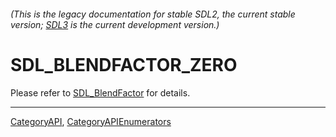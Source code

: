 ###### (This is the legacy documentation for stable SDL2, the current stable version; [SDL3](https://wiki.libsdl.org/SDL3/) is the current development version.)
# SDL_BLENDFACTOR_ZERO

Please refer to [SDL_BlendFactor](SDL_BlendFactor) for details.

----
[CategoryAPI](CategoryAPI), [CategoryAPIEnumerators](CategoryAPIEnumerators)

